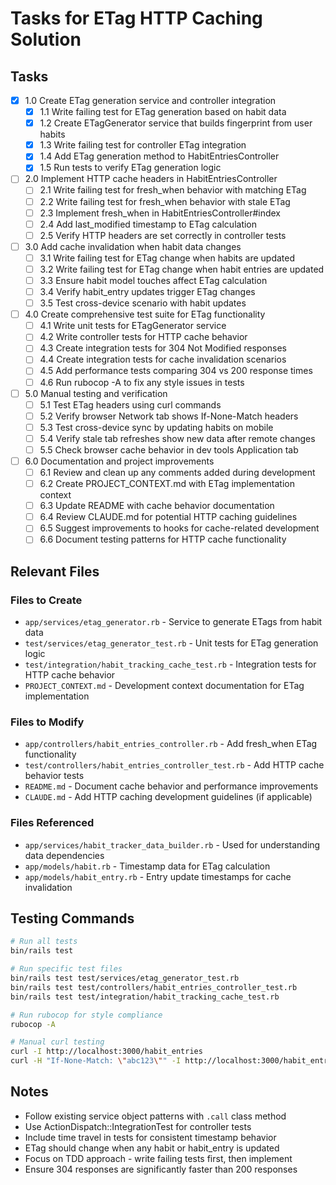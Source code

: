 # Tasks for ETag HTTP Caching Solution

## Tasks

- [x] 1.0 Create ETag generation service and controller integration
  - [x] 1.1 Write failing test for ETag generation based on habit data
  - [x] 1.2 Create ETagGenerator service that builds fingerprint from user habits
  - [x] 1.3 Write failing test for controller ETag integration
  - [x] 1.4 Add ETag generation method to HabitEntriesController
  - [x] 1.5 Run tests to verify ETag generation logic

- [ ] 2.0 Implement HTTP cache headers in HabitEntriesController
  - [ ] 2.1 Write failing test for fresh_when behavior with matching ETag
  - [ ] 2.2 Write failing test for fresh_when behavior with stale ETag
  - [ ] 2.3 Implement fresh_when in HabitEntriesController#index
  - [ ] 2.4 Add last_modified timestamp to ETag calculation
  - [ ] 2.5 Verify HTTP headers are set correctly in controller tests

- [ ] 3.0 Add cache invalidation when habit data changes
  - [ ] 3.1 Write failing test for ETag change when habits are updated
  - [ ] 3.2 Write failing test for ETag change when habit entries are updated
  - [ ] 3.3 Ensure habit model touches affect ETag calculation
  - [ ] 3.4 Verify habit_entry updates trigger ETag changes
  - [ ] 3.5 Test cross-device scenario with habit updates

- [ ] 4.0 Create comprehensive test suite for ETag functionality
  - [ ] 4.1 Write unit tests for ETagGenerator service
  - [ ] 4.2 Write controller tests for HTTP cache behavior
  - [ ] 4.3 Create integration tests for 304 Not Modified responses
  - [ ] 4.4 Create integration tests for cache invalidation scenarios
  - [ ] 4.5 Add performance tests comparing 304 vs 200 response times
  - [ ] 4.6 Run rubocop -A to fix any style issues in tests

- [ ] 5.0 Manual testing and verification
  - [ ] 5.1 Test ETag headers using curl commands
  - [ ] 5.2 Verify browser Network tab shows If-None-Match headers
  - [ ] 5.3 Test cross-device sync by updating habits on mobile
  - [ ] 5.4 Verify stale tab refreshes show new data after remote changes
  - [ ] 5.5 Check browser cache behavior in dev tools Application tab

- [ ] 6.0 Documentation and project improvements
  - [ ] 6.1 Review and clean up any comments added during development
  - [ ] 6.2 Create PROJECT_CONTEXT.md with ETag implementation context
  - [ ] 6.3 Update README with cache behavior documentation
  - [ ] 6.4 Review CLAUDE.md for potential HTTP caching guidelines
  - [ ] 6.5 Suggest improvements to hooks for cache-related development
  - [ ] 6.6 Document testing patterns for HTTP cache functionality

## Relevant Files

### Files to Create
- `app/services/etag_generator.rb` - Service to generate ETags from habit data
- `test/services/etag_generator_test.rb` - Unit tests for ETag generation logic
- `test/integration/habit_tracking_cache_test.rb` - Integration tests for HTTP cache behavior
- `PROJECT_CONTEXT.md` - Development context documentation for ETag implementation

### Files to Modify
- `app/controllers/habit_entries_controller.rb` - Add fresh_when ETag functionality
- `test/controllers/habit_entries_controller_test.rb` - Add HTTP cache behavior tests
- `README.md` - Document cache behavior and performance improvements
- `CLAUDE.md` - Add HTTP caching development guidelines (if applicable)

### Files Referenced
- `app/services/habit_tracker_data_builder.rb` - Used for understanding data dependencies
- `app/models/habit.rb` - Timestamp data for ETag calculation
- `app/models/habit_entry.rb` - Entry update timestamps for cache invalidation

## Testing Commands

```bash
# Run all tests
bin/rails test

# Run specific test files
bin/rails test test/services/etag_generator_test.rb
bin/rails test test/controllers/habit_entries_controller_test.rb
bin/rails test test/integration/habit_tracking_cache_test.rb

# Run rubocop for style compliance
rubocop -A

# Manual curl testing
curl -I http://localhost:3000/habit_entries
curl -H "If-None-Match: \"abc123\"" -I http://localhost:3000/habit_entries
```

## Notes

- Follow existing service object patterns with `.call` class method
- Use ActionDispatch::IntegrationTest for controller tests
- Include time travel in tests for consistent timestamp behavior
- ETag should change when any habit or habit_entry is updated
- Focus on TDD approach - write failing tests first, then implement
- Ensure 304 responses are significantly faster than 200 responses